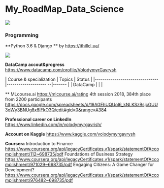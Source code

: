 # My_RoadMap_Data_Science

![](https://raw.githubusercontent.com/VolodymyrGavrysh/My_RoadMap_Data_Science/master/books_to_read/ai.jpg)

### Programming 
  **Python 3.6 & Django ** by https://ithillel.ua/

![](https://raw.githubusercontent.com/VolodymyrGavrysh/My_RoadMap_Data_Science/master/pictures/ext/.jpeg)

**DataCamp accout&progress**
https://www.datacamp.com/profile/VolodymyrGavrysh 

| Course & specialization        | Topics                | Status |
|--------------------------------|-------------------- --|------- |
| DataCamp                       |                       |        |


** MLcourse.ai https://mlcourse.ai/rating
4th session 2018, 384th place from 2200 participants
https://docs.google.com/spreadsheets/d/19AGEhUQUol6_kNLKSzBsjcGUU3qWy3BNUg8x8IFkO3Q/edit#gid=0&range=A384


**Professional career on LinkedIn**
https://www.linkedin.com/in/volodymyrgavrish/

**Account on Kaggle**
https://www.kaggle.com/volodymyrgavrysh

**Coursera**
Introduction to Finance
https://www.coursera.org/api/legacyCertificates.v1/spark/statementOfAccomplishment/112~698735/pdf
Foundations of Business Strategy
https://www.coursera.org/api/legacyCertificates.v1/spark/statementOfAccomplishment/971029~698735/pdf
Engaging Citizens: A Game Changer for Development?
https://www.coursera.org/api/legacyCertificates.v1/spark/statementOfAccomplishment/976482~698735/pdf
